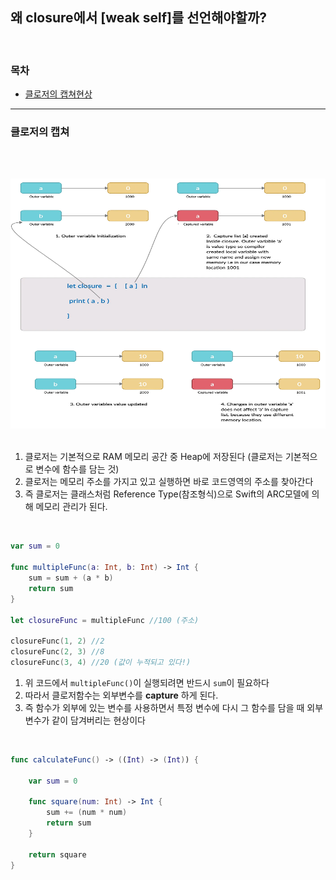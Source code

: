 <br/><br/>


## 왜 closure에서 [weak self]를 선언해야할까?

<br/>

### 목차
- [클로저의 캡쳐현상](#클로저의-캡쳐)
---

### 클로저의 캡쳐

<br/>

&nbsp;&nbsp;&nbsp;&nbsp;<img src="capture list.webp" width="600" height="400"><br/><br/>

1. 클로저는 기본적으로 RAM 메모리 공간 중 Heap에 저장된다 (클로저는 기본적으로 변수에 함수를 담는 것)
2. 클로저는 메모리 주소를 가지고 있고 실행하면 바로 코드영역의 주소를 찾아간다
3. 즉 클로저는 클래스처럼 Reference Type(참조형식)으로 Swift의 ARC모델에 의해 메모리 관리가 된다.

<br/>

```swift
var sum = 0

func multipleFunc(a: Int, b: Int) -> Int { 
    sum = sum + (a * b)                    
    return sum                             
}

let closureFunc = multipleFunc //100 (주소)

closureFunc(1, 2) //2
closureFunc(2, 3) //8
closureFunc(3, 4) //20 (값이 누적되고 있다!)
```
1. 위 코드에서 `multipleFunc()`이 실행되려면 반드시 `sum`이 필요하다
2. 따라서 클로저함수는 외부변수를 **capture** 하게 된다.
3. 즉 함수가 외부에 있는 변수를 사용하면서 특정 변수에 다시 그 함수를 담을 때 외부 변수가 같이 담겨버리는 현상이다

<br/>

```swift
func calculateFunc() -> ((Int) -> (Int)) {

    var sum = 0

    func square(num: Int) -> Int {
        sum += (num * num)
        return sum
    }

    return square
}
```


